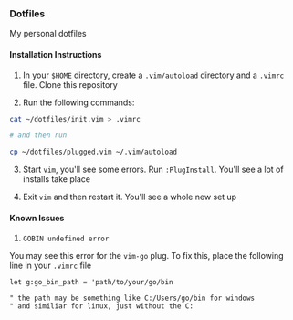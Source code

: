 ### Dotfiles

My personal dotfiles

#### Installation Instructions

1. In your `$HOME` directory, create a `.vim/autoload` directory and a `.vimrc` file. Clone this repository

2. Run the following commands:

```bash
cat ~/dotfiles/init.vim > .vimrc

# and then run

cp ~/dotfiles/plugged.vim ~/.vim/autoload
```
3. Start `vim`, you'll see some errors. Run `:PlugInstall`. You'll see a lot of installs take place

4. Exit `vim` and then restart it. You'll see a whole new set up

#### Known Issues

1. `GOBIN undefined error`

You may see this error for the `vim-go` plug. To fix this, place the following line in your `.vimrc` file

```vim
let g:go_bin_path = 'path/to/your/go/bin

" the path may be something like C:/Users/go/bin for windows
" and similiar for linux, just without the C:
```

